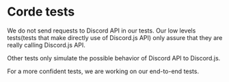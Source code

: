 # Corde tests

We do not send requests to Discord API in our tests. Our low levels tests(tests that make directly use of Discord.js API)
only assure that they are really calling Discord.js API.

Other tests only simulate the possible behavior of Discord API to Discord.js.

For a more confident tests, we are working on our end-to-end tests.

